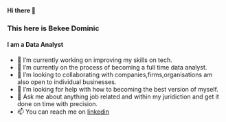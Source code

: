 #### Hi there 👋
### This here is Bekee Dominic
#### I am a Data Analyst


- 🔭 I’m currently working on improving my skills on tech.
- 🌱 I’m currently on the process of becoming a full time data analyst.
- 👯 I’m looking to collaborating with companies,firms,organisations am also open to individual businesses.
- 🤔 I’m looking for help with how to becoming the best version of myself.
- 💬 Ask me about anything job related and within my juridiction and get it done on time with precision.
- 📫 You can reach me on [linkedin](www.linkedin.com/in/bekee-dominic)
